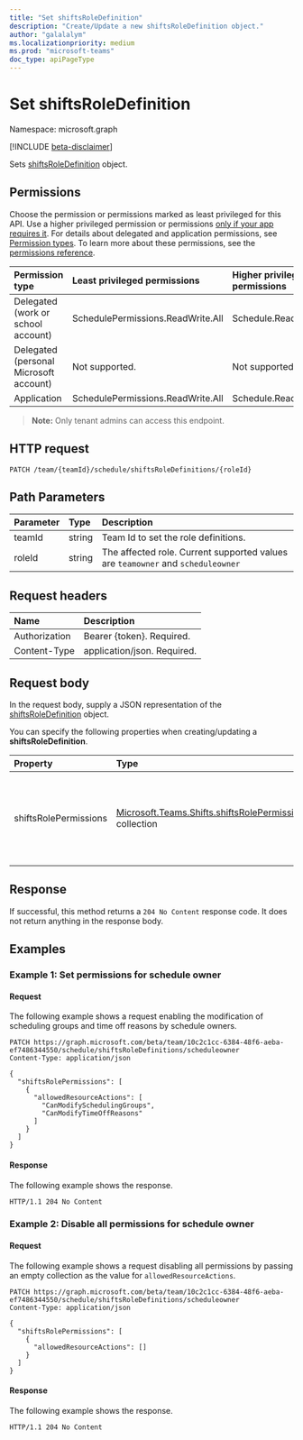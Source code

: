 ```yaml
---
title: "Set shiftsRoleDefinition"
description: "Create/Update a new shiftsRoleDefinition object."
author: "galalalym"
ms.localizationpriority: medium
ms.prod: "microsoft-teams"
doc_type: apiPageType
---
```


# Set shiftsRoleDefinition

Namespace: microsoft.graph

[!INCLUDE [beta-disclaimer](../../includes/beta-disclaimer.md)]

Sets [shiftsRoleDefinition](../resources/shiftsroledefinition.md) object.

## Permissions

Choose the permission or permissions marked as least privileged for this API. Use a higher privileged permission or permissions [only if your app requires it](/graph/permissions-overview#best-practices-for-using-microsoft-graph-permissions). For details about delegated and application permissions, see [Permission types](/graph/permissions-overview#permission-types). To learn more about these permissions, see the [permissions reference](/graph/permissions-reference).

<!-- { "blockType": "ignored" } -->
|Permission type|Least privileged permissions|Higher privileged permissions|
|:---|:---|:---|
|Delegated (work or school account)|SchedulePermissions.ReadWrite.All|Schedule.ReadWrite.All|
|Delegated (personal Microsoft account)|Not supported.|Not supported.|
|Application|SchedulePermissions.ReadWrite.All|Schedule.ReadWrite.All|

>**Note:** Only tenant admins can access this endpoint.

## HTTP request

<!-- {
  "blockType": "ignored"
}
-->
``` http
PATCH /team/{teamId}/schedule/shiftsRoleDefinitions/{roleId}
```

## Path Parameters
|Parameter|Type|Description|
|:---|:---|:---|
|teamId|string|Team Id to set the role definitions.|
|roleId|string|The affected role. Current supported values are `teamowner` and `scheduleowner`|

## Request headers

|Name|Description|
|:---|:---|
|Authorization|Bearer {token}. Required.|
|Content-Type|application/json. Required.|

## Request body

In the request body, supply a JSON representation of the [shiftsRoleDefinition](../resources/shiftsroledefinition.md) object.

You can specify the following properties when creating/updating a **shiftsRoleDefinition**.

|Property|Type|Description|
|:---|:---|:---|
|shiftsRolePermissions|[Microsoft.Teams.Shifts.shiftsRolePermission](../resources/shiftsrolepermission.md) collection|Contains the definition for role permissions within a role. Required.|



## Response

If successful, this method returns a `204 No Content` response code. It does not return anything in the response body.

## Examples

### Example 1: Set permissions for schedule owner

#### Request

The following example shows a request enabling the modification of scheduling groups and time off reasons by schedule owners.
<!-- {
  "blockType": "request",
  "name": "create_shiftsroledefinition_from_"
}
-->
``` http
PATCH https://graph.microsoft.com/beta/team/10c2c1cc-6384-48f6-aeba-ef7486344550/schedule/shiftsRoleDefinitions/scheduleowner
Content-Type: application/json

{
  "shiftsRolePermissions": [
    {
      "allowedResourceActions": [
        "CanModifySchedulingGroups",
        "CanModifyTimeOffReasons"
      ]
    }
  ]
}
```

#### Response

The following example shows the response.

<!-- {
  "blockType": "response",
  "truncated": false,
  "@odata.type": "Microsoft.Teams.Shifts.shiftsRoleDefinition"
}
-->
``` http
HTTP/1.1 204 No Content
```

### Example 2: Disable all permissions for schedule owner

#### Request

The following example shows a request disabling all permissions by passing an empty collection as the value for `allowedResourceActions`.
<!-- {
  "blockType": "request",
  "name": "create_shiftsroledefinition_from_"
}
-->
``` http
PATCH https://graph.microsoft.com/beta/team/10c2c1cc-6384-48f6-aeba-ef7486344550/schedule/shiftsRoleDefinitions/scheduleowner
Content-Type: application/json

{
  "shiftsRolePermissions": [
    {
      "allowedResourceActions": []
    }
  ]
}
```

#### Response

The following example shows the response.

<!-- {
  "blockType": "response",
  "truncated": false,
  "@odata.type": "Microsoft.Teams.Shifts.shiftsRoleDefinition"
}
-->
``` http
HTTP/1.1 204 No Content
```